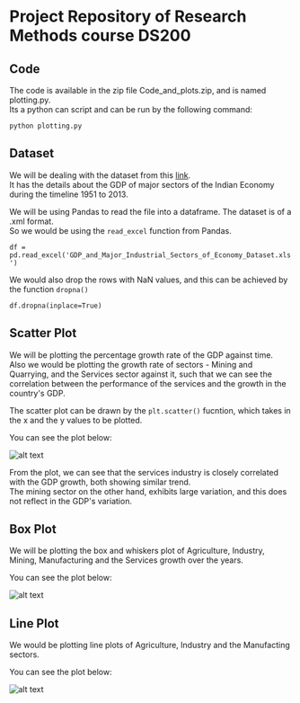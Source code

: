# Project Repository of Research Methods course DS200

## Code  

The code is available in the zip file Code_and_plots.zip, and is named plotting.py.  
Its a python can script and can be run by the following command:  

<code>python plotting.py</code>

## Dataset  

We will be dealing with the dataset from this [link](https://data.gov.in/catalog/gdp-india-and-major-sectors-economy-share-each-sector-gdp-and-growth-rate-gdp-and-other?filters%5Bfield_catalog_reference%5D=88141&format=json&offset=0&limit=6&sort%5Bcreated%5D=desc).  
It has the details about the GDP of major sectors of the Indian Economy during the timeline 1951 to 2013.  

We will be using Pandas to read the file into a dataframe. The dataset is of a .xml format.  
So we would be using the <code>read_excel</code> function from Pandas.  

<code>df = pd.read_excel('GDP_and_Major_Industrial_Sectors_of_Economy_Dataset.xls')</code>

We would also drop the rows with NaN values, and this can be achieved by the function <code>dropna()</code>

<code>df.dropna(inplace=True)</code>

## Scatter Plot  

We will be plotting the percentage growth rate of the GDP against time.  
Also we would be plotting the growth rate of sectors - Mining and Quarrying, and the Services sector against it, such that we can see the correlation between the performance of the services and the growth in the country's GDP.  

The scatter plot can be drawn by the <code>plt.scatter()</code> fucntion, which takes in the x and the y values to be plotted.

You can see the plot below:

![alt text](https://github.com/rjroy196/ds200/blob/main/Scatter_Plot.jpg)  

From the plot, we can see that the services industry is closely correlated with the GDP growth, both showing similar trend.  
The mining sector on the other hand, exhibits large variation, and this does not reflect in the GDP's variation.

## Box Plot  

We will be plotting the box and whiskers plot of Agriculture, Industry, Mining, Manufacturing and the Services growth over the years.  

You can see the plot below:

![alt text](https://github.com/rjroy196/ds200/blob/main/Box_Plot.jpg)

## Line Plot  


We would be plotting line plots of Agriculture, Industry and the Manufacting sectors.

You can see the plot below:

![alt text](https://github.com/rjroy196/ds200/blob/main/Line_Plot.jpg)
